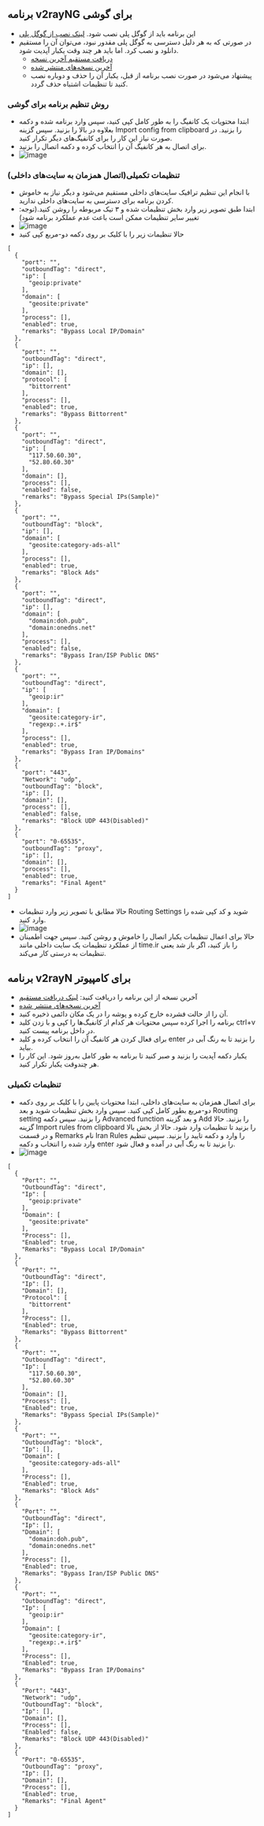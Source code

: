 
## برنامه v2rayNG برای گوشی
- این برنامه باید از گوگل پلی نصب شود. [لینک نصب از گوگل پلی](https://play.google.com/store/apps/details?id=com.v2ray.ang)
- در صورتی که به هر دلیل دسترسی به گوگل پلی مقدور نبود، می‌توان آن را مستقیم دانلود و نصب کرد. اما باید هر چند وقت یکبار آپدیت شود.
    - [دریافت مستقیم آخرین نسخه](https://github.com/2dust/v2rayNG/releases/download/1.9.16/v2rayNG_1.9.16_arm64-v8a.apk)  
    - [آخرین نسخه‌های منتشر شده](https://github.com/2dust/v2rayNG/releases)
    - پیشنهاد می‌شود در صورت نصب برنامه از قبل، یکبار آن را حذف و دوباره نصب کنید تا تنظیمات اشتباه حذف گردد.


### روش تنظیم برنامه برای گوشی
- ابتدا محتویات یک کانفیگ را به طور کامل کپی کنید، سپس وارد برنامه شده و دکمه بعلاوه در بالا را بزنید. سپس گزینه Import config from clipboard را بزنید. در صورت نیاز این کار را برای کانفیگ‌های دیگر تکرار کنید.
- برای اتصال به هر کانفیگ آن را انتخاب کرده و دکمه اتصال را بزنید.
- ![image](https://github.com/user-attachments/assets/4115fd84-1e60-46e4-953e-1a45eb873d7e)



### تنظیمات تکمیلی(اتصال همزمان به سایت‌های داخلی)
- با انجام این تنظیم ترافیک سایت‌های داخلی مستقیم می‌شود و دیگر نیاز به خاموش کردن برنامه برای دسترسی به سایت‌های داخلی ندارید.
- ابتدا طبق تصویر زیر وارد بخش تنظیمات شده و ۳ تیک مربوطه را روشن کنید.(توجه: تغییر سایر تنظیمات ممکن است باعث عدم عملکرد برنامه شود)
- ![image](https://github.com/user-attachments/assets/1a25920c-33c2-4ca6-930c-3318f1892679)
- حالا تنظیمات زیر را با کلیک بر روی دکمه دو-مربع کپی کنید
```
[
  {
    "port": "",
    "outboundTag": "direct",
    "ip": [
      "geoip:private"
    ],
    "domain": [
      "geosite:private"
    ],
    "process": [],
    "enabled": true,
    "remarks": "Bypass Local IP/Domain"
  },
  {
    "port": "",
    "outboundTag": "direct",
    "ip": [],
    "domain": [],
    "protocol": [
      "bittorrent"
    ],
    "process": [],
    "enabled": true,
    "remarks": "Bypass Bittorrent"
  },
  {
    "port": "",
    "outboundTag": "direct",
    "ip": [
      "117.50.60.30",
      "52.80.60.30"
    ],
    "domain": [],
    "process": [],
    "enabled": false,
    "remarks": "Bypass Special IPs(Sample)"
  },
  {
    "port": "",
    "outboundTag": "block",
    "ip": [],
    "domain": [
      "geosite:category-ads-all"
    ],
    "process": [],
    "enabled": true,
    "remarks": "Block Ads"
  },
  {
    "port": "",
    "outboundTag": "direct",
    "ip": [],
    "domain": [
      "domain:doh.pub",
      "domain:onedns.net"
    ],
    "process": [],
    "enabled": false,
    "remarks": "Bypass Iran/ISP Public DNS"
  },
  {
    "port": "",
    "outboundTag": "direct",
    "ip": [
      "geoip:ir"
    ],
    "domain": [
	  "geosite:category-ir",
      "regexp:.+.ir$"
    ],
    "process": [],
    "enabled": true,
    "remarks": "Bypass Iran IP/Domains"
  },
  {
    "port": "443",
    "Network": "udp",
    "outboundTag": "block",
    "ip": [],
    "domain": [],
    "process": [],
    "enabled": false,
    "remarks": "Block UDP 443(Disabled)"
  },
  {
    "port": "0-65535",
    "outboundTag": "proxy",
    "ip": [],
    "domain": [],
    "process": [],
    "enabled": true,
    "remarks": "Final Agent"
  }
]
```
- حالا مطابق با تصویر زیر وارد تنظیمات Routing Settings شوید و کد کپی شده را وارد کنید.
- ![image](https://github.com/user-attachments/assets/ac7c0878-5d95-4543-87f5-d57b251e31aa)
- حالا برای اعمال تنظیمات یکبار اتصال را خاموش و روشن کنید. سپس جهت اطمینان از عملکرد تنظیمات یک سایت داخلی مانند time.ir را باز کنید، اگر باز شد یعنی تنظیمات به درستی کار می‌کند.



## برنامه v2rayN برای کامپیوتر
- آخرین نسخه از این برنامه را دریافت کنید: [لینک دریافت مستقیم](https://github.com/2dust/v2rayN/releases/download/7.1.3/v2rayN-windows-64-With-Core.zip)
- [آخرین نسخه‌های منتشر شده](https://github.com/2dust/v2rayN/releases)
- آن را از حالت فشرده خارج کرده و پوشه را در یک مکان دائمی ذخیره کنید.
- برنامه را اجرا کرده سپس محتویات هر کدام از کانفیگ‌ها را کپی و با زدن کلید ctrl+v در داخل برنامه پیست کنید.
- برای فعال کردن هر کانفیگ آن را انتخاب کرده و کلید enter‌ را بزنید تا به رنگ آبی در بیاید.
- یکبار دکمه آپدیت را بزنید و صبر کنید تا برنامه به طور کامل به‌روز شود. این کار را هر چندوقت یکبار تکرار کنید.


### تنظیمات تکمیلی
- برای اتصال همزمان به سایت‌های داخلی، ابتدا محتویات پایین را با کلیک بر روی دکمه دو-مربع بطور کامل کپی کنید. سپس وارد بخش تنظیمات شوید و بعد Routing setting را بزنید. سپس دکمه Advanced function و بعد گزینه Add را بزنید. حالا گزینه Import rules from clipboard را بزنید تا تنظیمات وارد شود. حالا از بخش بالا و در قسمت Remarks نام Iran Rules را وارد و دکمه تایید را بزنید. سپس تنظیم وارد شده را انتخاب و دکمه enter را بزنید تا به رنگ آبی در آمده و فعال شود.
- ![image](https://github.com/user-attachments/assets/ad360543-b182-4e3a-8254-c1531a28a00c)



```
[
  {
    "Port": "",
    "OutboundTag": "direct",
    "Ip": [
      "geoip:private"
    ],
    "Domain": [
      "geosite:private"
    ],
    "Process": [],
    "Enabled": true,
    "Remarks": "Bypass Local IP/Domain"
  },
  {
    "Port": "",
    "OutboundTag": "direct",
    "Ip": [],
    "Domain": [],
    "Protocol": [
      "bittorrent"
    ],
    "Process": [],
    "Enabled": true,
    "Remarks": "Bypass Bittorrent"
  },
  {
    "Port": "",
    "OutboundTag": "direct",
    "Ip": [
      "117.50.60.30",
      "52.80.60.30"
    ],
    "Domain": [],
    "Process": [],
    "Enabled": true,
    "Remarks": "Bypass Special IPs(Sample)"
  },
  {
    "Port": "",
    "OutboundTag": "block",
    "Ip": [],
    "Domain": [
      "geosite:category-ads-all"
    ],
    "Process": [],
    "Enabled": true,
    "Remarks": "Block Ads"
  },
  {
    "Port": "",
    "OutboundTag": "direct",
    "Ip": [],
    "Domain": [
      "domain:doh.pub",
      "domain:onedns.net"
    ],
    "Process": [],
    "Enabled": true,
    "Remarks": "Bypass Iran/ISP Public DNS"
  },
  {
    "Port": "",
    "OutboundTag": "direct",
    "Ip": [
      "geoip:ir"
    ],
    "Domain": [
	  "geosite:category-ir",
      "regexp:.+.ir$"
    ],
    "Process": [],
    "Enabled": true,
    "Remarks": "Bypass Iran IP/Domains"
  },
  {
    "Port": "443",
    "Network": "udp",
    "OutboundTag": "block",
    "Ip": [],
    "Domain": [],
    "Process": [],
    "Enabled": false,
    "Remarks": "Block UDP 443(Disabled)"
  },
  {
    "Port": "0-65535",
    "OutboundTag": "proxy",
    "Ip": [],
    "Domain": [],
    "Process": [],
    "Enabled": true,
    "Remarks": "Final Agent"
  }
]
  ```
  


